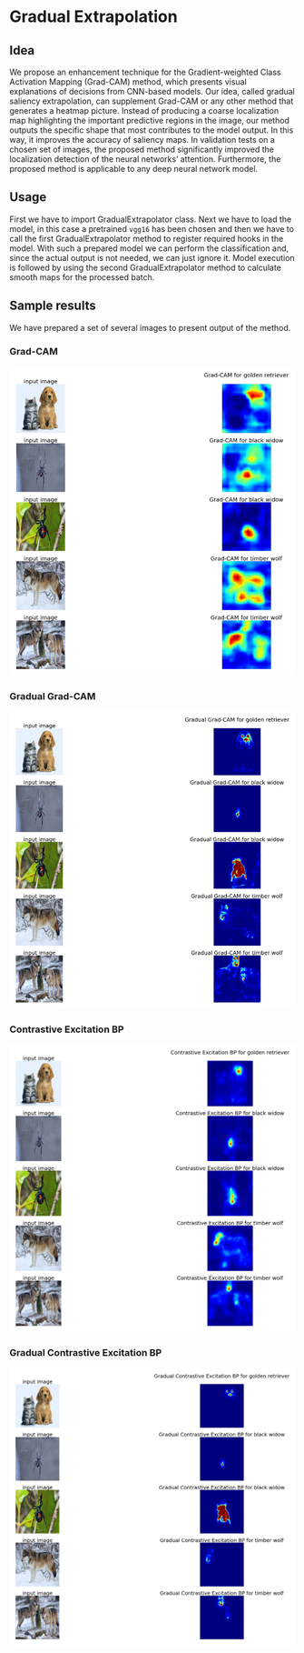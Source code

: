 # Gradual Extrapolation

## Idea
We propose an enhancement technique for the Gradient-weighted Class Activation Mapping (Grad-CAM) method, which presents visual explanations of decisions from CNN-based models. Our idea, called gradual saliency extrapolation, can supplement Grad-CAM or any other method that generates a heatmap picture. Instead of producing a coarse localization map highlighting the important predictive regions in the image, our method outputs the specific shape that most contributes to the model output. In this way, it improves the accuracy of saliency maps. In validation tests on a chosen set of images, the proposed method significantly improved the localization detection of the neural networks’ attention. Furthermore, the proposed method is applicable to any deep neural network model.

## Usage

First we have to import GradualExtrapolator class. Next we have to load the model, in this case a pretrained `vgg16` has been chosen and then we have to call the first GradualExtrapolator method to register required hooks in the model.
With such a prepared model we can perform the classification and, since the actual output is not needed, we can just ignore it. Model execution is followed by using the second GradualExtrapolator method to calculate smooth maps for the processed batch.

## Sample results

We have prepared a set of several images to present output of the method.

### Grad-CAM

![Grad-CAM](https://github.com/szandala/gradual-extrapolation/blob/master/outputs/output_Grad-CAM.jpg?raw=true)

### Gradual Grad-CAM

![Gradual Grad-CAM](https://github.com/szandala/gradual-extrapolation/blob/master/outputs/output_Gradual-Grad-CAM.jpg?raw=true)

### Contrastive Excitation BP

![Contrastive Excitation BP](https://github.com/szandala/gradual-extrapolation/blob/master/outputs/output_Contr-Excit-BP.jpg?raw=true)

### Gradual Contrastive Excitation BP

![Gradual Contrastive Excitation BP](https://github.com/szandala/gradual-extrapolation/blob/master/outputs/output_Gradual-Contr-Excit-BP.jpg?raw=true)
